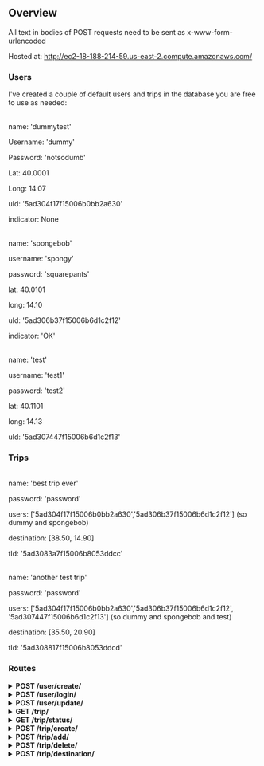 ## Overview
All text in bodies of POST requests need to be sent as x-www-form-urlencoded

Hosted at: http://ec2-18-188-214-59.us-east-2.compute.amazonaws.com/

### Users
I've created a couple of default users and trips in the database you are free to use as needed:

<br/>
name: 'dummytest'

Username: 'dummy'

Password: 'notsodumb'

Lat: 40.0001

Long: 14.07

uId: '5ad304f17f15006b0bb2a630'

indicator: None

<br />
name: 'spongebob'

username: 'spongy'

password: 'squarepants'

lat: 40.0101

long: 14.10

uId: '5ad306b37f15006b6d1c2f12'

indicator: 'OK'

<br />
name: 'test'

username: 'test1'

password: 'test2'

lat: 40.1101

long: 14.13

uId: '5ad307447f15006b6d1c2f13'

### Trips

<br/>
name: 'best trip ever'

password: 'password'

users: ['5ad304f17f15006b0bb2a630','5ad306b37f15006b6d1c2f12'] (so dummy and spongebob)

destination: [38.50, 14.90]

tId: '5ad3083a7f15006b8053ddcc'

<br/>
name: 'another test trip'

password: 'password'

users: ['5ad304f17f15006b0bb2a630','5ad306b37f15006b6d1c2f12', '5ad307447f15006b6d1c2f13'] (so dummy and spongebob and test)

destination: [35.50, 20.90]

tId: '5ad308817f15006b8053ddcd'


### Routes
<details>
<summary><b>POST /user/create/</b></summary>
<br>
Route to post with certain parameters to create a user in the database. Expects username, password, and name fields, such that username
and password fields are strings no shorter than 4 characters. 
Request:

    {
      'username':'weilingx96',
      'password':'testpassword',
      'name','weiling'
    }
    
Response:

    {
      'userId':'sdnf983421',
      'authToken':'fnwef032rkn23'
    }
    
OR
    
    {
      'error':'Password too short!'
    }
    
</details>

<details>
<summary><b>POST /user/login/</b></summary>
<br>


Login to an existing user account with username and password. You'll want to save the uId and authToken fields on succesful login, so
that you can pass it back to the backend on certain function calls.

Request:
  
    {
      'username':'edwardstestaccount',
      'password':'Iamverysmart'
    }

Response:

    {
      'success':True,
      'uName':'edwardstestaccount',
      'uId':'2k4m1889sk29',
      'authToken':'21krm291rkm',
      'friends': [
        FriendObject,
        FriendObject
      ],
      'trips': [
        '124l124fs'
      ]
    
    }
    
OR if you fail to login, something like 

    {
      'success': False,
      'message': 'Incorrect Password!'
    }

</details>
<details>
<summary><b>POST /user/update/</b></summary>
<br>

Not all of these fields have to be present, only fields which you want updated per request. However, authToken and uId MUST BE PRESENT.
 
Request:
  
    {
      'authToken':'124812jks9124',
      'uId':'124kj912k41',
      'name':'edward',
      'password':'newpassword',
      'lat':40.54957,
      'long':240124.24444,
      'indicator':'Restroom break'/'OK'/'Food stop'
    }

Response:

    {
      'success':True,
      'uName':'edward',
      'uId':'12j49jsoz02',
      'lat':40.54957,
      'long':240124.24444,
      'indicator':'Restroom break',
      'trips':[
        ('Boston day trip','12rsdfk23k520'
      ],
      'friends': [
        ['Myself','49124k,'],
        ['Me','124kljlfksd']
      ]
    }

</details>

<details>
<summary><b>GET /trip/</b></summary>
<br>

Get a compact version of all the current trips, in ordered lists of (tripname, tripID)

Request:
    
    (None)

Response:

    {
      trips: [
        ['bestTrip','21k9f12k'],
        ['nextBestTrip','2kr9ldj47hhh'],
        ['yougetit','l1k91k2']
      ]
    }

</details>

<details>
<summary><b>GET /trip/status/</b></summary>
<br>

Get the status of everyone in the trip (meant to be used when actively driving)

Request:
    
    (None)

Response:

    {
      'success':'True',
      'tId':'1241249ks0',
      'tName':'Boston road trip',
      'tPeople': [
        {
            'uName':'edward',
            'uId':'12412f9sf',
            'lat':14.1111,
            'long':214091.1,
            'indicator':'OK',
            'trips':['1240912l','1240129412']
            'friends':['12421k40','12fks0212']
        },
        {
            'uName':'Nathan',
            'uId':'824229sf',
            'lat':155.89,
            'long':21421.1,
            'indicator':'OK',
            'trips':['1240912l','12404f412']
            'friends':['1gk21k40','12fs212']
        }
      ], 
      'tDest': [1240.0001,12.244412]
    }

</details>


<details>
<summary><b>POST /trip/create/</b></summary>
<br>

To create a new trip in the database. Can optionally add people to the room immediately. You'll want to save the tripId (tId) for use on future requests.

Request:
  
    {
      'tName':'best trip ever',
      'tPassword':'roomPassword',
      'tPeople':[
        '124su1248g9',
        'klj983jk20',
        '124019204124',
      ],
      'tDest': [2104.222,22.111104]
    }

Response:
    
    {
        'success':True,
        'tId':'12210klfsd0',
        'tName':'best trip ever',
        'tPeople': [
            '124su1248g9',
            'klj983jk20',
            '124019204124',
        ],
        'tDest': [2104.222,22.111104]
    }
</details>


<details>
<summary><b>POST /trip/add/</b></summary>
<br>

To add more people to an existing trip.

Request:
  
    {
      'tId':'sdfk2912kl1',
      'people': [
        '12l12rjk1j20',
        '124109klsss',
        '122109kfsls'
      ]
    }

Response:
    
    {
        'success':True,
        'tId':'12210klfsd0',
        'tName':'best trip ever',
        'tPeople': [
            '124su1248g9',
            'klj983jk20',
            '124019204124',
            '12l12rjk1j20',
            '124109klsss',
            '122109kfsls'
        ],
        'tDest': [2104.222,22.111104]
    }
</details>


<details>
<summary><b>POST /trip/delete/</b></summary>
<br>

To delete people from an existing trip.

Request:
  
    {
      'tId':'sdfk2912kl1',
      'people': [
        '12l12rjk1j20',
        '124109klsss',
        '122109kfsls'
      ]
    }

Response:

     {
        'success':True,
        'tId':'12210klfsd0',
        'tName':'best trip ever',
        'tPeople': [
            '124su1248g9',
            'klj983jk20',
            '124019204124'
        ],
        'tDest': [2104.222,22.111104]
    }
</details>


<details>
<summary><b>POST /trip/destination/</b></summary>
<br>

To change the destination of a current trip

Request:
  
    {
      'tId': '124fs9d0ss0z',
      'tDest':[120.124,124214.11]
    }

Response:

    {
        'success':True,
        'tId':'12210klfsd0',
        'tName':'best trip ever',
        'tPeople': [
            '124su1248g9',
            'klj983jk20',
            '124019204124'
        ],
        'tDest': [120.124,124214.11]
    }

</details>


